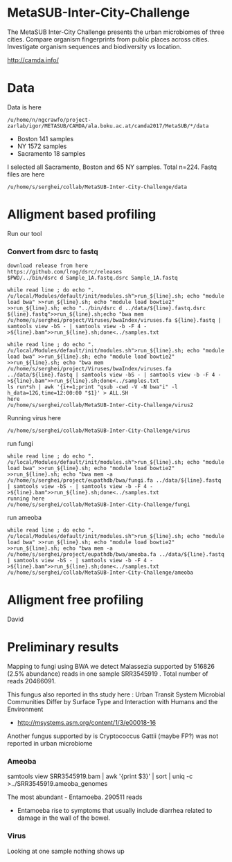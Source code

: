 # MetaSUB-Inter-City-Challenge
The MetaSUB Inter-City Challenge presents the urban microbiomes of three cities. Compare organism fingerprints from public places across cities. Investigate organism sequences and biodiversity vs location.

http://camda.info/

# Data
Data is here


```
/u/home/n/ngcrawfo/project-zarlab/igor/METASUB/CAMDA/ala.boku.ac.at/camda2017/MetaSUB/*/data
```

* Boston 141 samples
* NY 1572 samples
* Sacramento 18 samples 


I selected all Sacramento, Boston and 65 NY samples. Total n=224. Fastq files are here
```
/u/home/s/serghei/collab/MetaSUB-Inter-City-Challenge/data
```

# Alligment based profiling

Run our tool

### Convert from dsrc to fastq

```
download release from here
https://github.com/lrog/dsrc/releases
$PWD/../bin/dsrc d Sample_1A.fastq.dsrc Sample_1A.fastq
```

```
while read line ; do echo ". /u/local/Modules/default/init/modules.sh">run_${line}.sh; echo "module load bwa" >>run_${line}.sh; echo "module load bowtie2" >>run_${line}.sh; echo "../bin/dsrc d ../data/${line}.fastq.dsrc ${line}.fastq">>run_${line}.sh;echo "bwa mem /u/home/s/serghei/project/Viruses/bwaIndex/viruses.fa ${line}.fastq | samtools view -bS - | samtools view -b -F 4 - >${line}.bam">>run_${line}.sh;done<../samples.txt
```

```
while read line ; do echo ". /u/local/Modules/default/init/modules.sh">run_${line}.sh; echo "module load bwa" >>run_${line}.sh; echo "module load bowtie2" >>run_${line}.sh; echo "bwa mem /u/home/s/serghei/project/Viruses/bwaIndex/viruses.fa ../data/${line}.fastq | samtools view -bS - | samtools view -b -F 4 - >${line}.bam">>run_${line}.sh;done<../samples.txt
ls run*sh | awk '{i+=1;print "qsub -cwd -V -N bwa"i" -l h_data=12G,time=12:00:00 "$1}' > ALL.SH
here
/u/home/s/serghei/collab/MetaSUB-Inter-City-Challenge/virus2

```

Running virus here
```
/u/home/s/serghei/collab/MetaSUB-Inter-City-Challenge/virus
```

run fungi

```
while read line ; do echo ". /u/local/Modules/default/init/modules.sh">run_${line}.sh; echo "module load bwa" >>run_${line}.sh; echo "module load bowtie2" >>run_${line}.sh; echo "bwa mem -a /u/home/s/serghei/project/eupathdb/bwa/fungi.fa ../data/${line}.fastq | samtools view -bS - | samtools view -b -F 4 - >${line}.bam">>run_${line}.sh;done<../samples.txt 
running here
/u/home/s/serghei/collab/MetaSUB-Inter-City-Challenge/fungi

```

run ameoba

```
while read line ; do echo ". /u/local/Modules/default/init/modules.sh">run_${line}.sh; echo "module load bwa" >>run_${line}.sh; echo "module load bowtie2" >>run_${line}.sh; echo "bwa mem -a /u/home/s/serghei/project/eupathdb/bwa/ameoba.fa ../data/${line}.fastq | samtools view -bS - | samtools view -b -F 4 - >${line}.bam">>run_${line}.sh;done<../samples.txt
/u/home/s/serghei/collab/MetaSUB-Inter-City-Challenge/ameoba
```



# Alligment free profiling 
David



# Preliminary results

Mapping to fungi using BWA we detect Malassezia supported by 516826 (2.5% abundance) reads
in one sample SRR3545919 . Total number of reads 20466091. 

This fungus also reported in ths study here : Urban Transit System Microbial Communities Differ by Surface Type and Interaction with Humans and the Environment

- http://msystems.asm.org/content/1/3/e00018-16

Another fungus supported by 
is Cryptococcus Gattii  (maybe FP?) 
was not reported in urban microbiome

### Ameoba
samtools view SRR3545919.bam | awk '{print $3}' | sort  | uniq -c >../SRR3545919.ameoba_genomes 

The most abundant - Entamoeba. 290511 reads 

- Entamoeba rise to symptoms that usually include diarrhea related to damage in the wall of the bowel.

### Virus

Looking at one sample nothing shows up
